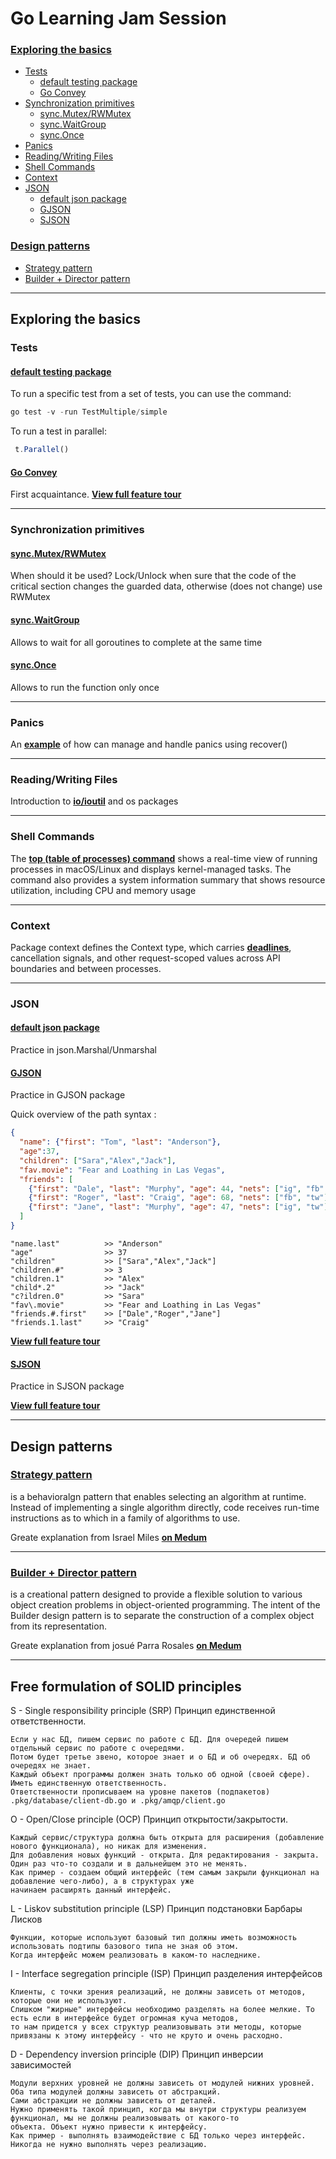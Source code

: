 # Go Learning Jam Session
### [Exploring the basics](https://github.com/faringet/Go_Learning_Jam_Session/edit/master/README.md#exploring-the-basics-1)

* [Tests](https://github.com/faringet/Go_Learning_Jam_Session#tests)
  * [default testing package](https://github.com/faringet/Go_Learning_Jam_Session#default-testing-package)
  * [Go Convey](https://github.com/faringet/Go_Learning_Jam_Session#go-convey)
* [Synchronization primitives](https://github.com/faringet/Go_Learning_Jam_Session#synchronization-primitives)
  * [sync.Mutex/RWMutex](https://github.com/faringet/Go_Learning_Jam_Session#syncmutexrwmutex)
  * [sync.WaitGroup](https://github.com/faringet/Go_Learning_Jam_Session#syncwaitgroup)
  * [sync.Once](https://github.com/faringet/Go_Learning_Jam_Session#synconce)
* [Panics](https://github.com/faringet/Go_Learning_Jam_Session#panics)
* [Reading/Writing Files](https://github.com/faringet/Go_Learning_Jam_Session#readingwriting-files)
* [Shell Commands](https://github.com/faringet/Go_Learning_Jam_Session#shell-commands)
* [Context](https://github.com/faringet/Go_Learning_Jam_Session#context)
* [JSON](https://github.com/faringet/Go_Learning_Jam_Session#json)
  * [default json package](https://github.com/faringet/Go_Learning_Jam_Session#default-json-package)
  * [GJSON](https://github.com/faringet/Go_Learning_Jam_Session#gjson)
  * [SJSON](https://github.com/faringet/Go_Learning_Jam_Session#sjson)

### [Design patterns](https://github.com/faringet/Go_Learning_Jam_Session#design-patterns)

* [Strategy pattern](https://github.com/faringet/Go_Learning_Jam_Session#strategy-pattern)
* [Builder + Director pattern](https://github.com/faringet/Go_Learning_Jam_Session#builder--director-pattern)



___
Exploring the basics 
---------
### Tests
#### [**default testing package**](https://github.com/faringet/Go_Learning_Jam_Session/blob/master/Tests/Testing/sample_test.go)
To run a specific test from a set of tests, you can use the command:
```javascript 
go test -v -run TestMultiple/simple
``` 
To run a test in parallel:
```javascript 
 t.Parallel()  
 ``` 
 #### [**Go Convey**](https://github.com/faringet/Go_Learning_Jam_Session/blob/master/Tests/GoConvey/convey_test.go) 
 First acquaintance. [**View full feature tour**](http://goconvey.co/)
 
 ___
 ### Synchronization primitives
 #### [**sync.Mutex/RWMutex**](https://github.com/faringet/Go_Learning_Jam_Session/blob/master/SyncPrimitives/Mutex/main.go)
 When should it be used?
 Lock/Unlock when sure that the code of the critical section changes the guarded data, otherwise (does not change) use RWMutex
 #### [**sync.WaitGroup**](https://github.com/faringet/Go_Learning_Jam_Session/blob/master/SyncPrimitives/WaitGroup/main.go)
 Allows to wait for all goroutines to complete at the same time
 #### [**sync.Once**](https://github.com/faringet/Go_Learning_Jam_Session/blob/master/SyncPrimitives/Once/main.go)
 Allows to run the function only once
 ___
 ### Panics
An [**example**](https://github.com/faringet/Go_Learning_Jam_Session/blob/master/Panics/main.go) of how can manage and handle panics using recover()

___
 ### Reading/Writing Files
Introduction to [**io/ioutil**](https://github.com/faringet/Go_Learning_Jam_Session/blob/master/IO/main.go) and os packages

___
### Shell Commands
The [**top (table of processes) command**](https://github.com/faringet/Go_Learning_Jam_Session/blob/master/Shell/main.go) shows a real-time view of running processes in macOS/Linux and displays kernel-managed tasks. The command also provides a system information summary that shows resource utilization, including CPU and memory usage

___
### Context
Package context defines the Context type, which carries [**deadlines**](https://github.com/faringet/Go_Learning_Jam_Session/blob/master/Context/main.go), cancellation signals, and other request-scoped values across API boundaries and between processes.

___
### JSON
#### [**default json package**](https://github.com/faringet/Go_Learning_Jam_Session/blob/master/JSON/DefaultJson/main.go)
Practice in json.Marshal/Unmarshal
#### [**GJSON**](https://github.com/faringet/Go_Learning_Jam_Session/blob/master/JSON/GJSON/main.go)
Practice in GJSON package

Quick overview of the path syntax :

```json
{
  "name": {"first": "Tom", "last": "Anderson"},
  "age":37,
  "children": ["Sara","Alex","Jack"],
  "fav.movie": "Fear and Loathing in Las Vegas",
  "friends": [
    {"first": "Dale", "last": "Murphy", "age": 44, "nets": ["ig", "fb", "tw"]},
    {"first": "Roger", "last": "Craig", "age": 68, "nets": ["fb", "tw"]},
    {"first": "Jane", "last": "Murphy", "age": 47, "nets": ["ig", "tw"]}
  ]
}
```
```
"name.last"          >> "Anderson"
"age"                >> 37
"children"           >> ["Sara","Alex","Jack"]
"children.#"         >> 3
"children.1"         >> "Alex"
"child*.2"           >> "Jack"
"c?ildren.0"         >> "Sara"
"fav\.movie"         >> "Fear and Loathing in Las Vegas"
"friends.#.first"    >> ["Dale","Roger","Jane"]
"friends.1.last"     >> "Craig"
```

[**View full feature tour**](https://github.com/tidwall/gjson)

#### [**SJSON**](https://github.com/faringet/Go_Learning_Jam_Session/tree/master/JSON/SJSON)
Practice in SJSON package

[**View full feature tour**](https://github.com/tidwall/sjson)

___
Design patterns
---------
### [**Strategy pattern**](https://github.com/faringet/Go_Learning_Jam_Session/blob/master/DesignPatterns/Strategy/main.go)
is a behavioralgn pattern that enables selecting an algorithm at runtime. Instead of implementing a single algorithm directly, code receives run-time instructions as to which in a family of algorithms to use.

Greate explanation from Israel Miles [**on Medum**](https://levelup.gitconnected.com/the-strategy-pattern-in-go-2072d2b9d6ae)

___
### [**Builder + Director pattern**](https://github.com/faringet/Go_Learning_Jam_Session/blob/master/DesignPatterns/Builder/main.go) 
is a creational pattern designed to provide a flexible solution to various object creation problems in object-oriented programming. The intent of the Builder design pattern is to separate the construction of a complex object from its representation.

Greate explanation from josué Parra Rosales [**on Medum**](https://medium.com/@josueparra2892/builder-pattern-in-go-56605f9e7387)

___
Free formulation of SOLID principles
---------

S - Single responsibility principle (SRP) Принцип единственной ответственности.

	Если у нас БД, пишем сервис по работе с БД. Для очередей пишем отдельный сервис по работе с очередями.
	Потом будет третье звено, которое знает и о БД и об очередях. БД об очередях не знает.
	Каждый объект программы должен знать только об одной (своей сфере). Иметь единственную ответственность.
	Ответственности прописываем на уровне пакетов (подпакетов) .pkg/database/client-db.go и .pkg/amqp/client.go

O - Open/Close principle (OCP) Принцип открытости/закрытости.

	Каждый сервис/структура должна быть открыта для расширения (добавление нового функционала), но никак для изменения.
	Для добавления новых функций - открыта. Для редактирования - закрыта.
	Один раз что-то создали и в дальнейшем это не менять.
	Как пример - создаем общий интерфейс (тем самым закрыли функционал на добавление чего-либо), а в структурах уже
	начинаем расширять данный интерфейс.

L - Liskov substitution principle (LSP) Принцип подстановки Барбары Лисков

	Функции, которые используют базовый тип должны иметь возможность использовать подтипы базового типа не зная об этом.
	Когда интерфейс можем реализовать в каком-то наследнике.


I - Interface segregation principle (ISP) Принцип разделения интерфейсов

	Клиенты, с точки зрения реализаций, не должны зависеть от методов, которые они не используют.
	Слишком "жирные" интерфейсы необходимо разделять на более мелкие. То есть если в интерфейсе будет огромная куча методов,
	то нам придется у всех структур реализовывать эти методы, которые привязаны к этому интерфейсу - что не круто и очень расходно.

D - Dependency inversion principle (DIP) Принцип инверсии зависимостей

	Модули верхних уровней не должны зависеть от модулей нижних уровней. Оба типа модулей должны зависеть от абстракций.
	Сами абстракции не должны зависеть от деталей.
	Нужно применять такой принцип, когда мы внутри структуры реализуем функционал, мы не должны реализовывать от какого-то
	объекта. Объект нужно привести к интерфейсу.
	Как пример - выполнять взаимодействие с БД только через интерфейс. Никогда не нужно выполнять через реализацию.
